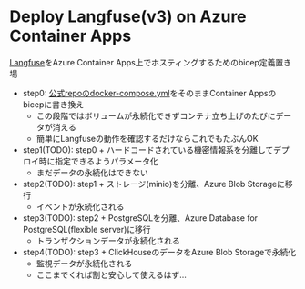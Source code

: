 # Deploy Langfuse(v3) on Azure Container Apps

[Langfuse](https://langfuse.com/self-hosting)をAzure Container Apps上でホスティングするためのbicep定義置き場

- step0: [公式repoのdocker-compose.yml](https://github.com/langfuse/langfuse/blob/4c2c3d21c7d6a253e026cde0b61c0369cfb7208b/docker-compose.yml)をそのままContainer Appsのbicepに書き換え
  - この段階ではボリュームが永続化できずコンテナ立ち上げのたびにデータが消える
  - 簡単にLangfuseの動作を確認するだけならこれでもたぶんOK
- step1(TODO): step0 + ハードコードされている機密情報系を分離してデプロイ時に指定できるようパラメータ化
  - まだデータの永続化はできない
- step2(TODO): step1 + ストレージ(minio)を分離、Azure Blob Storageに移行
  - イベントが永続化される
- step3(TODO): step2 + PostgreSQLを分離、Azure Database for PostgreSQL(flexible server)に移行
  - トランザクションデータが永続化される
- step4(TODO): step3 + ClickHouseのデータをAzure Blob Storageで永続化
  - 監視データが永続化される
  - ここまでくれば割と安心して使えるはず...  
